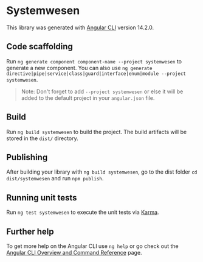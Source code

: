 # Systemwesen

This library was generated with [Angular CLI](https://github.com/angular/angular-cli) version 14.2.0.

## Code scaffolding

Run `ng generate component component-name --project systemwesen` to generate a new component. You can also use `ng generate directive|pipe|service|class|guard|interface|enum|module --project systemwesen`.
> Note: Don't forget to add `--project systemwesen` or else it will be added to the default project in your `angular.json` file. 

## Build

Run `ng build systemwesen` to build the project. The build artifacts will be stored in the `dist/` directory.

## Publishing

After building your library with `ng build systemwesen`, go to the dist folder `cd dist/systemwesen` and run `npm publish`.

## Running unit tests

Run `ng test systemwesen` to execute the unit tests via [Karma](https://karma-runner.github.io).

## Further help

To get more help on the Angular CLI use `ng help` or go check out the [Angular CLI Overview and Command Reference](https://angular.io/cli) page.
